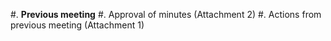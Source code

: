 #.  **Previous meeting**
    #.  Approval of minutes (Attachment 2)
    #.  Actions from previous meeting (Attachment 1)